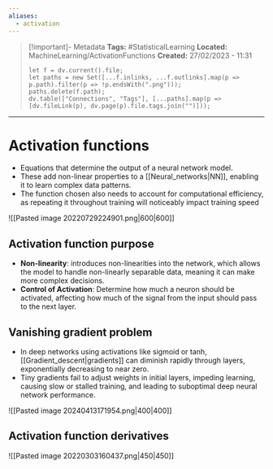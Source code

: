 ```yaml
---
aliases:
  - activation
---
```

> [!important]- Metadata
> **Tags:** #StatisticalLearning 
> **Located:** MachineLearning/ActivationFunctions
> **Created:** 27/02/2023 - 11:31
> ```dataviewjs
> let f = dv.current().file;
> let paths = new Set([...f.inlinks, ...f.outlinks].map(p => p.path).filter(p => !p.endsWith(".png")));
> paths.delete(f.path);
> dv.table(["Connections", "Tags"], [...paths].map(p => [dv.fileLink(p), dv.page(p).file.tags.join("")]));
> ```

___
# Activation functions
- Equations that determine the output of a neural network model.
- These add non-linear properties to a [[Neural_networks|NN]], enabling it to learn complex data patterns.
- The function chosen also needs to account for computational efficiency, as repeating it throughout training will noticeably impact training speed


![[Pasted image 20220729224901.png|600|600]]
## Activation function purpose
- **Non-linearity**: introduces non-linearities into the network, which allows the model to handle non-linearly separable data, meaning it can make more complex decisions.
- **Control of Activation**: Determine how much a neuron should be activated, affecting how much of the signal from the input should pass to the next layer.
## Vanishing gradient problem 
- In deep networks using activations like sigmoid or tanh, [[Gradient_descent|gradients]] can diminish rapidly through layers, exponentially decreasing to near zero.
- Tiny gradients fail to adjust weights in initial layers, impeding learning, causing slow or stalled training, and leading to suboptimal deep neural network performance.

![[Pasted image 20240413171954.png|400|400]]

## Activation function derivatives

![[Pasted image 20220303160437.png|450|450]]